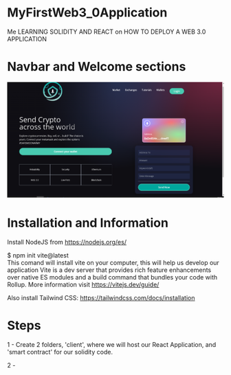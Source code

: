 # MyFirstWeb3_0Application
Me LEARNING SOLIDITY AND REACT on HOW TO DEPLOY A WEB 3.0 APPLICATION 

# Navbar and Welcome sections
![Navbar / Welcome](./client/images/Results/navWel.png?raw=true "Navbar / Welcome")

# Installation and Information
Install NodeJS from https://nodejs.org/es/

$ npm init vite@latest    
This comand will install vite on your computer, this will help us develop our application
Vite is a dev server that provides rich feature enhancements over native ES modules and a 
build command that bundles your code with Rollup. 
More information visit https://vitejs.dev/guide/

Also install Tailwind CSS: https://tailwindcss.com/docs/installation

# Steps

1 - Create 2 folders, 'client', where we will host our React Application, and
'smart contract' for our solidity code.

2 - 